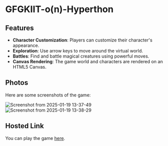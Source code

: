# GFGKIIT-o(n)-Hyperthon



## Features

- **Character Customization**: Players can customize their character's appearance.
- **Exploration**: Use arrow keys to move around the virtual world.
- **Battles**: Find and battle magical creatures using powerful moves.
- **Canvas Rendering**: The game world and characters are rendered on an HTML5 Canvas.

## Photos

Here are some screenshots of the game:

![Screenshot from 2025-01-19 13-37-49](https://github.com/user-attachments/assets/c72f1b97-3316-4c33-bedd-b935b33aa834)
![Screenshot from 2025-01-19 13-38-29](https://github.com/user-attachments/assets/5496a1cc-02cb-4ce8-b760-b361bac2fce0)

## Hosted Link

You can play the game [here](https://your-hosted-link.com).
